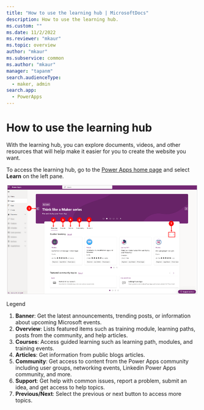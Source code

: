 ```yaml
---
title: "How to use the learning hub | MicrosoftDocs"
description: How to use the learning hub. 
ms.custom: ""
ms.date: 11/2/2022
ms.reviewer: "mkaur"
ms.topic: overview
author: "mkaur"
ms.subservice: common
ms.author: "mkaur"
manager: "tapanm"
search.audienceType: 
  - maker, admin
search.app: 
  - PowerApps
---
```


# How to use the learning hub

With the learning hub, you can explore documents, videos, and other resources that will help make it easier for you to create the website you want.

To access the learning hub, go to the [Power Apps home page](https://make.powerapps.com) and select **Learn** on the left pane.

![How to use the learning hub.](media/learn-hub.png "How to use the learning hub") 


Legend

1. **Banner**: Get the latest announcements, trending posts, or information about upcoming Microsoft events. 
2. **Overview**: Lists featured items such as training module, learning paths, posts from the community, and help articles.
3. **Courses**: Access guided learning such as learning path, modules, and training events. 
4. **Articles**: Get information from public blogs articles.
5. **Community**: Get access to content from the Power Apps community including user groups, networking events, Linkedin Power Apps community, and more. 
6. **Support**: Get help with common issues, report a problem, submit an idea, and get access to help topics.
7. **Previous/Next**: Select the previous or next button to access more topics.


